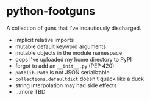 # python-footguns

A collection of guns that I've incautiously discharged.

- implicit relative imports
- mutable default keyword arguments
- mutable objects in the module namespace
- oops I've uploaded my home directory to PyPI
- forgot to add an `__init__.py` (PEP 420)
- `pathlib.Path` is not JSON serializable
- `collections.defaultdict` doesn't quack like a duck
- string interpolation may had side effects
- ...more TBD
